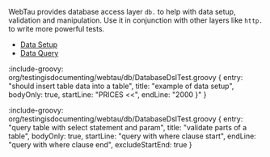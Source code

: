 WebTau provides database access layer `db.` to help with data setup, validation and manipulation.
Use it in conjunction with other layers like `http.` to write more powerful tests.

* [Data Setup](database/data-setup)
* [Data Query](database/data-query)

:include-groovy: org/testingisdocumenting/webtau/db/DatabaseDslTest.groovy {
    entry: "should insert table data into a table",
    title: "example of data setup",
    bodyOnly: true,
    startLine: "PRICES <<",
    endLine: "2000 }"
}

:include-groovy: org/testingisdocumenting/webtau/db/DatabaseDslTest.groovy {
    entry: "query table with select statement and param",
    title: "validate parts of a table",
    bodyOnly: true,
    startLine: "query with where clause start",
    endLine: "query with where clause end",
    excludeStartEnd: true
}
